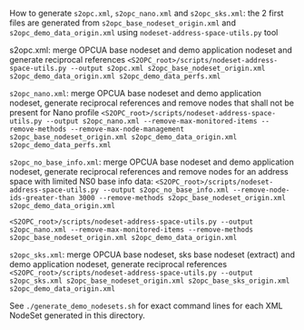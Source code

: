 How to generate `s2opc.xml`, `s2opc_nano.xml` and `s2opc_sks.xml`: the 2 first files are generated from `s2opc_base_nodeset_origin.xml` and `s2opc_demo_data_origin.xml` using `nodeset-address-space-utils.py` tool

s2opc.xml: merge OPCUA base nodeset and demo application nodeset and generate reciprocal references
`<S2OPC_root>/scripts/nodeset-address-space-utils.py --output s2opc.xml s2opc_base_nodeset_origin.xml s2opc_demo_data_origin.xml s2opc_demo_data_perfs.xml`

`s2opc_nano.xml`: merge OPCUA base nodeset and demo application nodeset, generate reciprocal references and remove nodes that shall not be present for Nano profile
`<S2OPC_root>/scripts/nodeset-address-space-utils.py --output s2opc_nano.xml --remove-max-monitored-items --remove-methods --remove-max-node-management s2opc_base_nodeset_origin.xml s2opc_demo_data_origin.xml  s2opc_demo_data_perfs.xml`

`s2opc_no_base_info.xml`: merge OPCUA base nodeset and demo application nodeset, generate reciprocal references and remove nodes for an address space with limited NS0 base info data:
`<S2OPC_root>/scripts/nodeset-address-space-utils.py --output s2opc_no_base_info.xml --remove-node-ids-greater-than 3000 --remove-methods s2opc_base_nodeset_origin.xml s2opc_demo_data_origin.xml`

`<S2OPC_root>/scripts/nodeset-address-space-utils.py --output s2opc_nano.xml --remove-max-monitored-items --remove-methods s2opc_base_nodeset_origin.xml s2opc_demo_data_origin.xml`

`s2opc_sks.xml`: merge OPCUA base nodeset, sks base nodeset (extract) and demo application nodeset, generate reciprocal references
`<S2OPC_root>/scripts/nodeset-address-space-utils.py --output s2opc_sks.xml s2opc_base_nodeset_origin.xml s2opc_base_sks_origin.xml s2opc_demo_data_origin.xml`

See `./generate_demo_nodesets.sh` for exact command lines for each XML NodeSet generated in this directory.

